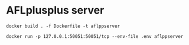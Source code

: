 # AFLplusplus server


```shell
docker build . -f Dockerfile -t aflppserver
```

```shell
docker run -p 127.0.0.1:50051:50051/tcp --env-file .env aflppserver
```